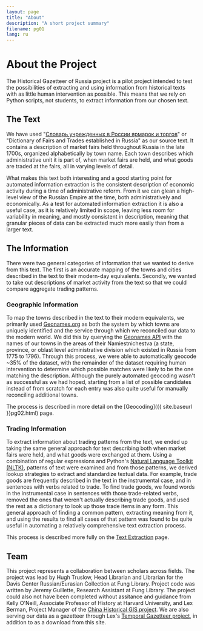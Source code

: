 ```yaml
---
layout: page
title: "About"
description: "A short project summary"
filename: pg01
lang: ru
---
```


About the Project
=================

The Historical Gazetteer of Russia project is a pilot project intended to test the possibilities of extracting and using information from historical texts with as little human intervention as possible. This means that we rely on Python scripts, not students, to extract information from our chosen text.

The Text
--------

We have used "[Словарь учрежденных в России ярмарок и торгов](http://catalog.hathitrust.org/Record/006277212)" or "Dictionary of Fairs and Trades established in Russia" as our source text. It contains a description of market fairs held throughout Russia in the late 1700s, organized alphabetically by town name. Each town describes which administrative unit it is part of, when market fairs are held, and what goods are traded at the fairs, all in varying levels of detail.  
  
What makes this text both interesting and a good starting point for automated information extraction is the consistent description of economic activity during a time of administrative reform. From it we can glean a high-level view of the Russian Empire at the time, both administratively and economically. As a test for automated information extraction it is also a useful case, as it is relatively limited in scope, leaving less room for variability in meaning, and mostly consistent in description, meaning that granular pieces of data can be extracted much more easily than from a larger text.

The Information
---------------

There were two general categories of information that we wanted to derive from this text. The first is an accurate mapping of the towns and cities described in the text to their modern-day equivalents. Secondly, we wanted to take out descriptions of market activity from the text so that we could compare aggregate trading patterns.  
  
### Geographic Information
To map the towns described in the text to their modern equivalents, we primarily used [Geonames.org](http://www.geonames.org/) as both the system by which towns are uniquely identified and the service through which we reconciled our data to the modern world. We did this by querying the [Geonames API](http://www.geonames.org/export/geonames-search.html) with the names of our towns in the areas of their Namiestnichestva (a state, province, or oblast level administrative division which existed in Russia from 1775 to 1796). Through this process, we were able to automatically geocode ~35% of the dataset, with the remainder of the dataset requiring human intervention to determine which possible matches were likely to be the one matching the description. Although the purely automated geocoding wasn't as successful as we had hoped, starting from a list of possible candidates instead of from scratch for each entry was also quite useful for manually reconciling additional towns.  
  
The process is described in more detail on the [Geocoding]({{ site.baseurl }}pg02.html) page.  
  
### Trading Information
To extract information about trading patterns from the text, we ended up taking the same general approach for text describing both when market fairs were held, and what goods were exchanged at them. Using a combination of regular expressions and Python's [Natural Language Toolkit (NLTK)](http://www.nltk.org/), patterns of text were examined and from those patterns, we derived lookup strategies to extract and standardize textual data. For example, trade goods are frequently described in the text in the instrumental case, and in sentences with verbs related to trade. To find trade goods, we found words in the instrumental case in sentences with those trade-related verbs, removed the ones that weren't actually describing trade goods, and used the rest as a dictionary to look up those trade items in any form. This general approach of finding a common pattern, extracting meaning from it, and using the results to find all cases of that pattern was found to be quite useful in automating a relatively comprehensive text extraction process.  
  
This process is described more fully on the [Text Extraction](#) page.  
  
Team
----
This project represents a collaboration between scholars across fields. The project was lead by Hugh Truslow, Head Librarian and Librarian for the Davis Center Russian/Eurasian Collection at Fung Library. Project code was written by Jeremy Guillette, Research Assistant at Fung Library. The project could also not have been completed without assitance and guidance from Kelly O'Neill, Associate Professor of History at Harvard University, and Lex Berman, Project Manager of the [China Historical GIS project](http://fas.harvard.edu/~chgis/chgis_home.html). We are also serving our data as a gazetteer through Lex's [Temporal Gazetteer project](#), in addition to as a download from this site.

